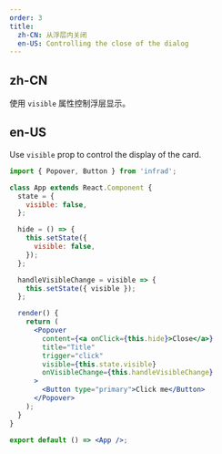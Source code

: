```yaml
---
order: 3
title:
  zh-CN: 从浮层内关闭
  en-US: Controlling the close of the dialog
---
```


## zh-CN

使用 `visible` 属性控制浮层显示。

## en-US

Use `visible` prop to control the display of the card.

```jsx
import { Popover, Button } from 'infrad';

class App extends React.Component {
  state = {
    visible: false,
  };

  hide = () => {
    this.setState({
      visible: false,
    });
  };

  handleVisibleChange = visible => {
    this.setState({ visible });
  };

  render() {
    return (
      <Popover
        content={<a onClick={this.hide}>Close</a>}
        title="Title"
        trigger="click"
        visible={this.state.visible}
        onVisibleChange={this.handleVisibleChange}
      >
        <Button type="primary">Click me</Button>
      </Popover>
    );
  }
}

export default () => <App />;
```
